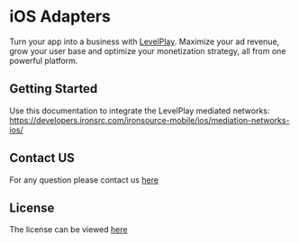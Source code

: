 # iOS Adapters

Turn your app into a business with [LevelPlay](https://www.is.com/). Maximize your ad revenue, grow your user base and optimize your monetization strategy, all from one powerful platform.

## Getting Started
Use this documentation to integrate the LevelPlay mediated networks:
https://developers.ironsrc.com/ironsource-mobile/ios/mediation-networks-ios/ 


## Contact US
For any question please contact us [here](https://ironsrc.formtitan.com/knowledge-center#/)

## License
The license can be viewed [here](https://github.com/ironsource-mobile/iOS-adapters/blob/master/LICENSE)
